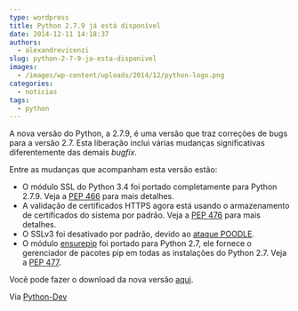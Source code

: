 ```yaml
---
type: wordpress
title: Python 2.7.9 já está disponível
date: 2014-12-11 14:18:37
authors:
  - alexandrevicenzi
slug: python-2-7-9-ja-esta-disponivel
images:
  - /images/wp-content/uploads/2014/12/python-logo.png
categories:
  - noticias
tags:
  - python
---
```


A nova versão do Python, a 2.7.9, é uma versão que traz correções de bugs para a versão 2.7. Esta liberação inclui várias mudanças significativas diferentemente das demais <em>bugfix</em>.

Entre as mudanças que acompanham esta versão estão:
<ul>
	<li>O módulo SSL do Python 3.4 foi portado completamente para Python 2.7.9. Veja a <a href="https://www.python.org/dev/peps/pep-0466/">PEP 466</a> para mais detalhes.</li>
	<li>A validação de certificados HTTPS agora está usando o armazenamento de certificados do sistema por padrão. Veja a <a href="https://www.python.org/dev/peps/pep-0476/">PEP 476</a> para mais detalhes.</li>
	<li>O SSLv3 foi desativado por padrão, devido ao <a href="https://www.imperialviolet.org/2014/10/14/poodle.html">ataque POODLE</a>.</li>
	<li>O módulo <a href="https://docs.python.org/2/library/ensurepip.html">ensurepip</a> foi portado para Python 2.7, ele fornece o gerenciador de pacotes pip em todas as instalações do Python 2.7. Veja a <a href="https://www.python.org/dev/peps/pep-0477/">PEP 477</a>.</li>
</ul>
Você pode fazer o download da nova versão <a href="https://www.python.org/downloads/release/python-279/">aqui</a>.

Via <a href="https://mail.python.org/pipermail/python-dev/2014-December/137536.html">Python-Dev</a>
